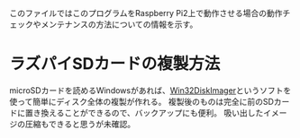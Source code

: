 このファイルではこのプログラムをRaspberry Pi2上で動作させる場合の動作チェックやメンテナンスの方法についての情報を示す。

# ラズパイSDカードの複製方法
microSDカードを読めるWindowsがあれば、[Win32DiskImager](https://osdn.jp/projects/sfnet_win32diskimager/)というソフトを使って簡単にディスク全体の複製が作れる。
複製後のものは完全に前のSDカードに置き換えることができるので、バックアップにも便利。
吸い出したイメージの圧縮もできると思うが未確認。